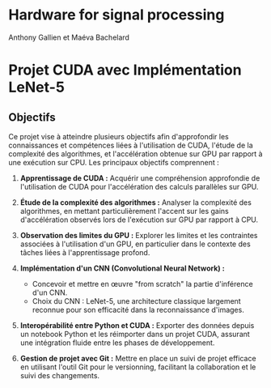 # Hardware for signal processing
Anthony Gallien et Maéva Bachelard


# Projet CUDA avec Implémentation LeNet-5

## Objectifs
Ce projet vise à atteindre plusieurs objectifs afin d'approfondir les connaissances et compétences liées à l'utilisation de CUDA, l'étude de la complexité des algorithmes, et l'accélération obtenue sur GPU par rapport à une exécution sur CPU. Les principaux objectifs comprennent :

1. **Apprentissage de CUDA :** Acquérir une compréhension approfondie de l'utilisation de CUDA pour l'accélération des calculs parallèles sur GPU.

2. **Étude de la complexité des algorithmes :** Analyser la complexité des algorithmes, en mettant particulièrement l'accent sur les gains d'accélération observés lors de l'exécution sur GPU par rapport à CPU.

3. **Observation des limites du GPU :** Explorer les limites et les contraintes associées à l'utilisation d'un GPU, en particulier dans le contexte des tâches liées à l'apprentissage profond.

4. **Implémentation d'un CNN (Convolutional Neural Network) :**
   - Concevoir et mettre en œuvre "from scratch" la partie d'inférence d'un CNN.
   - Choix du CNN : LeNet-5, une architecture classique largement reconnue pour son efficacité dans la reconnaissance d'images.

5. **Interopérabilité entre Python et CUDA :** Exporter des données depuis un notebook Python et les réimporter dans un projet CUDA, assurant une intégration fluide entre les phases de développement.

6. **Gestion de projet avec Git :** Mettre en place un suivi de projet efficace en utilisant l'outil Git pour le versionning, facilitant la collaboration et le suivi des changements.



